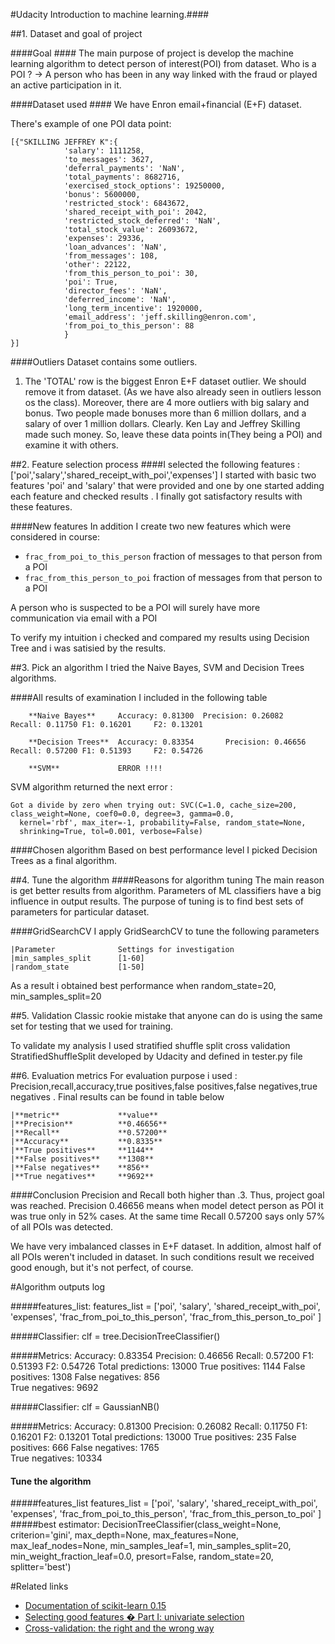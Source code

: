 #Udacity Introduction to machine learning.####

##1. Dataset and goal of project

####Goal ####
The main purpose of project is develop the machine learning algorithm to detect person of interest(POI) from dataset.
Who is a POI ?
-> A person who has been in any way linked with the fraud or played an active participation in it.

####Dataset used ####
We have Enron email+financial (E+F) dataset. 

There's example of one POI data point: 

	[{"SKILLING JEFFREY K":{
				'salary': 1111258, 
				'to_messages': 3627, 
				'deferral_payments': 'NaN', 
				'total_payments': 8682716, 
				'exercised_stock_options': 19250000, 
				'bonus': 5600000, 
				'restricted_stock': 6843672, 
				'shared_receipt_with_poi': 2042, 
				'restricted_stock_deferred': 'NaN', 
				'total_stock_value': 26093672, 
				'expenses': 29336, 
				'loan_advances': 'NaN', 
				'from_messages': 108, 
				'other': 22122, 
				'from_this_person_to_poi': 30, 
				'poi': True, 
				'director_fees': 'NaN', 
				'deferred_income': 'NaN', 
				'long_term_incentive': 1920000, 
				'email_address': 'jeff.skilling@enron.com', 
				'from_poi_to_this_person': 88
				}
	}]

####Outliers
Dataset contains some outliers. 

1) The 'TOTAL' row is the biggest Enron E+F dataset outlier. We should remove it from dataset.
	(As we have also already seen in outliers lesson os the class).
Moreover, there are  4 more outliers with big salary and bonus. Two people made bonuses more than 6 million dollars, and a salary of over 1 million dollars. 
Clearly. Ken Lay and Jeffrey Skilling made such money. So, leave these data points in(They being a POI) and examine it with others.

##2. Feature selection process
####I selected the following features : ['poi','salary','shared_receipt_with_poi','expenses']
I started with basic two features 'poi' and 'salary' that were provided and one by one started adding each feature
and checked results . I finally got satisfactory results with these features.

####New features
In addition I create two new features which were considered in course:
* `frac_from_poi_to_this_person` fraction of messages to that person from a POI
* `frac_from_this_person_to_poi` fraction of messages from that person to a POI

A person who is suspected to be a POI will surely have more communication via email with a POI
 
To verify my intuition i checked and compared my results using Decision Tree and i was satisied by the results.

##3. Pick an algorithm
I tried the Naive Bayes, SVM and Decision Trees algorithms. 

####All results of examination I included in the following table


		**Naive Bayes**		Accuracy: 0.81300  Precision: 0.26082      Recall: 0.11750 F1: 0.16201     F2: 0.13201

		**Decision Trees**	Accuracy: 0.83354       Precision: 0.46656      Recall: 0.57200 F1: 0.51393     F2: 0.54726

		**SVM**				ERROR !!!!

SVM algorithm returned the next error :
```
Got a divide by zero when trying out: SVC(C=1.0, cache_size=200, class_weight=None, coef0=0.0, degree=3, gamma=0.0,
  kernel='rbf', max_iter=-1, probability=False, random_state=None,
  shrinking=True, tol=0.001, verbose=False)
```

####Chosen algorithm
Based on best performance level I picked Decision Trees as a final algorithm.

##4. Tune the algorithm
####Reasons for algorithm tuning
The main reason is get better results from algorithm. Parameters of ML classifiers have a big influence in output results. 
The purpose of tuning is to find best sets of parameters for particular dataset.

####GridSearchCV
I apply GridSearchCV to tune the following parameters

	|Parameter          	Settings for investigation
	|min_samples_split	 	[1-60]                    
	|random_state	     	[1-50]                    


As a result i obtained best performance when random_state=20, min_samples_split=20 

##5. Validation
Classic rookie mistake that anyone can do is using the same set for testing that we used for training.

To validate my analysis I used stratified shuffle split cross validation StratifiedShuffleSplit developed by Udacity and defined in tester.py file

##6. Evaluation metrics
For evaluation purpose i used : Precision,recall,accuracy,true positives,false positives,false negatives,true negatives .
Final results can be found in table below

	|**metric**				**value**
	|**Precision**			**0.46656**
	|**Recall**				**0.57200**
	|**Accuracy** 			**0.8335**
	|**True positives** 	**1144**
	|**False positives**	**1308**
	|**False negatives**	**856**
	|**True negatives**		**9692**

	
####Conclusion
Precision and Recall  both higher than .3. Thus, project goal was reached.
Precision 0.46656 means when model detect person as POI it was true only in 52% cases. 
At the same time Recall 0.57200 says only 57% of all POIs was detected.

We have very imbalanced classes in E+F dataset. In addition, almost half of all POIs weren't included in dataset. 
In such conditions result we received good enough, but it's not perfect, of course.

#Algorithm outputs log

#####features_list: 
	features_list = ['poi',
                 	'salary',
                 	'shared_receipt_with_poi',
                 	'expenses',
                 	'frac_from_poi_to_this_person',
                 	'frac_from_this_person_to_poi'
                 ]
				 
#####Classifier:
	clf = tree.DecisionTreeClassifier()

#####Metrics:
	 Accuracy: 0.83354       Precision: 0.46656      Recall: 0.57200   F1: 0.51393     F2: 0.54726
     Total predictions: 13000 	True positives: 1144    False positives: 1308   False negatives:  856  
     True negatives: 9692

#####Classifier:
	clf = GaussianNB()

#####Metrics:
	 Accuracy: 0.81300       Precision: 0.26082      Recall: 0.11750 F1: 0.16201     F2: 0.13201
     Total predictions: 13000        True positives:  235    False positives:  666   False negatives: 1765  
     True negatives: 10334

#### Tune the algorithm
#####features_list
	features_list = ['poi',
                 	'salary',
                 	'shared_receipt_with_poi',
                 	'expenses',
                 	'frac_from_poi_to_this_person',
                 	'frac_from_this_person_to_poi'
                 ]
#####best estimator:
	DecisionTreeClassifier(class_weight=None, criterion='gini', max_depth=None,
            max_features=None, max_leaf_nodes=None, min_samples_leaf=1,
            min_samples_split=20, min_weight_fraction_leaf=0.0,
            presort=False, random_state=20, splitter='best')


#Related links
- [Documentation of scikit-learn 0.15][1]
- [Selecting good features � Part I: univariate selection][2]
- [Cross-validation: the right and the wrong way][3]


[1]: http://scikit-learn.org/stable/documentation.html
[2]: http://blog.datadive.net/selecting-good-features-part-i-univariate-selection/
[3]: http://scikit-learn.org/stable/modules/cross_validation.html 

